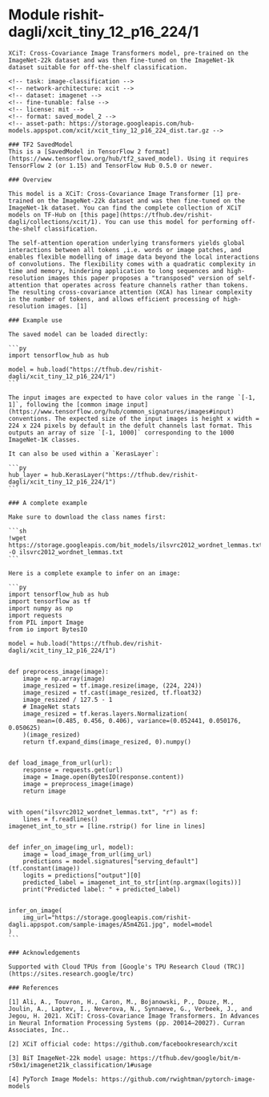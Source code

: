  # Module rishit-dagli/xcit_tiny_12_p16_224/1

    XCiT: Cross-Covariance Image Transformers model, pre-trained on the ImageNet-22k dataset and was then fine-tuned on the ImageNet-1k dataset suitable for off-the-shelf classification.

    <!-- task: image-classification -->
    <!-- network-architecture: xcit -->
    <!-- dataset: imagenet -->
    <!-- fine-tunable: false -->
    <!-- license: mit -->
    <!-- format: saved_model_2 -->
    <!-- asset-path: https://storage.googleapis.com/hub-models.appspot.com/xcit/xcit_tiny_12_p16_224_dist.tar.gz -->

    ### TF2 SavedModel
    This is a [SavedModel in TensorFlow 2 format](https://www.tensorflow.org/hub/tf2_saved_model). Using it requires TensorFlow 2 (or 1.15) and TensorFlow Hub 0.5.0 or newer.

    ### Overview

    This model is a XCiT: Cross-Covariance Image Transformer [1] pre-trained on the ImageNet-22k dataset and was then fine-tuned on the ImageNet-1k dataset. You can find the complete collection of XCiT models on TF-Hub on [this page](https://tfhub.dev/rishit-dagli/collections/xcit/1). You can use this model for performing off-the-shelf classification.

    The self-attention operation underlying transformers yields global interactions between all tokens ,i.e. words or image patches, and enables flexible modelling of image data beyond the local interactions of convolutions. The flexibility comes with a quadratic complexity in time and memory, hindering application to long sequences and high-resolution images this paper proposes a "transposed" version of self-attention that operates across feature channels rather than tokens. The resulting cross-covariance attention (XCA) has linear complexity in the number of tokens, and allows efficient processing of high-resolution images. [1]

    ### Example use

    The saved model can be loaded directly:

    ```py
    import tensorflow_hub as hub

    model = hub.load("https://tfhub.dev/rishit-dagli/xcit_tiny_12_p16_224/1")
    ```

    The input images are expected to have color values in the range `[-1, 1]`, following the [common image input](https://www.tensorflow.org/hub/common_signatures/images#input) conventions. The expected size of the input images is height x width = 224 x 224 pixels by default in the defult channels last format. This outputs an array of size `[-1, 1000]` corresponding to the 1000 ImageNet-1K classes.

    It can also be used within a `KerasLayer`:

    ```py
    hub_layer = hub.KerasLayer("https://tfhub.dev/rishit-dagli/xcit_tiny_12_p16_224/1")
    ```

    ### A complete example

    Make sure to download the class names first:

    ```sh
    !wget https://storage.googleapis.com/bit_models/ilsvrc2012_wordnet_lemmas.txt -O ilsvrc2012_wordnet_lemmas.txt
    ```

    Here is a complete example to infer on an image:

    ```py
    import tensorflow_hub as hub
    import tensorflow as tf
    import numpy as np
    import requests
    from PIL import Image
    from io import BytesIO

    model = hub.load("https://tfhub.dev/rishit-dagli/xcit_tiny_12_p16_224/1")


    def preprocess_image(image):
        image = np.array(image)
        image_resized = tf.image.resize(image, (224, 224))
        image_resized = tf.cast(image_resized, tf.float32)
        image_resized / 127.5 - 1
        # ImageNet stats
        image_resized = tf.keras.layers.Normalization(
            mean=(0.485, 0.456, 0.406), variance=(0.052441, 0.050176, 0.050625)
        )(image_resized)
        return tf.expand_dims(image_resized, 0).numpy()


    def load_image_from_url(url):
        response = requests.get(url)
        image = Image.open(BytesIO(response.content))
        image = preprocess_image(image)
        return image


    with open("ilsvrc2012_wordnet_lemmas.txt", "r") as f:
        lines = f.readlines()
    imagenet_int_to_str = [line.rstrip() for line in lines]


    def infer_on_image(img_url, model):
        image = load_image_from_url(img_url)
        predictions = model.signatures["serving_default"](tf.constant(image))
        logits = predictions["output"][0]
        predicted_label = imagenet_int_to_str[int(np.argmax(logits))]
        print("Predicted label: " + predicted_label)


    infer_on_image(
        img_url="https://storage.googleapis.com/rishit-dagli.appspot.com/sample-images/A5m4ZG1.jpg", model=model
    )
    ```

    ### Acknowledgements

    Supported with Cloud TPUs from [Google's TPU Research Cloud (TRC)](https://sites.research.google/trc)

    ### References

    [1] Ali, A., Touvron, H., Caron, M., Bojanowski, P., Douze, M., Joulin, A., Laptev, I., Neverova, N., Synnaeve, G., Verbeek, J., and Jegou, H. 2021. XCiT: Cross-Covariance Image Transformers. In Advances in Neural Information Processing Systems (pp. 20014–20027). Curran Associates, Inc..

    [2] XCiT official code: https://github.com/facebookresearch/xcit

    [3] BiT ImageNet-22k model usage: https://tfhub.dev/google/bit/m-r50x1/imagenet21k_classification/1#usage

    [4] PyTorch Image Models: https://github.com/rwightman/pytorch-image-models
    